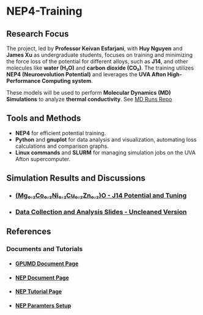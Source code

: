 # NEP4-Training

## Research Focus
The project, led by **Professor Keivan Esfarjani**, with **Huy Nguyen** and **James Xu** as undergraduate students, focuses on training and minimizing the force loss of the potential for different alloys, such as **J14**, and other molecules like **water (H₂O)** and **carbon dioxide (CO₂)**. The training utilizes **NEP4 (Neuroevolution Potential)** and leverages the **UVA Afton High-Performance Computing system**.

These models will be used to perform **Molecular Dynamics (MD) Simulations** to analyze **thermal conductivity**. See [MD Runs Repo](https://github.com/huy310304/GPUMD-UVA)

## Tools and Methods
- **NEP4** for efficient potential training.
- **Python** and **gnuplot** for data analysis and visualization, automating loss calculations and comparison graphs.
- **Linux commands** and **SLURM** for managing simulation jobs on the UVA Afton supercomputer.

## Simulation Results and Discussions
- ### [(Mg₀.₂Co₀.₂Ni₀.₂Cu₀.₂Zn₀.₂)O - J14 Potential and Tuning](./J14%20Training/)
- ### [Data Collection and Analysis Slides - Uncleaned Version](https://docs.google.com/presentation/d/10DrtvVlCVp-fOJsJ0iUEp8dQuRf81u3eJv4iC9ZdnDM/edit#slide=id.g308caa9e3aa_0_28)

## References
### Documents and Tutorials
- #### [GPUMD Document Page](https://gpumd.org/index.html)
- #### [NEP Document Page](https://gpumd.org/potentials/nep)
- #### [NEP Tutorial Page](https://gpumd.org/tutorials/nep_potential_tutorial.html#)
- #### [NEP Paramters Setup](https://gpumd.org/nep/input_files/nep_in.html#index-0)